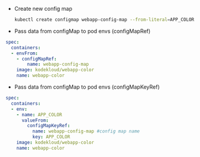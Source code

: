 * Create new config map
  
  ```bash
  kubectl create configmap webapp-config-map --from-literal=APP_COLOR=darkblue
  ```

* Pass data from configMap to pod envs (configMapRef)

```yaml
spec:
  containers:
  - envFrom:
    - configMapRef:
        name: webapp-config-map
    image: kodekloud/webapp-color
    name: webapp-color
```

* Pass data from configMap to pod envs (configMapKeyRef)

```yaml
spec:
  containers:
  - env:
    - name: APP_COLOR
      valueFrom:  
        configMapKeyRef:
          name: webapp-config-map #config map name
          key: APP_COLOR  
    image: kodekloud/webapp-color
    name: webapp-color
```
